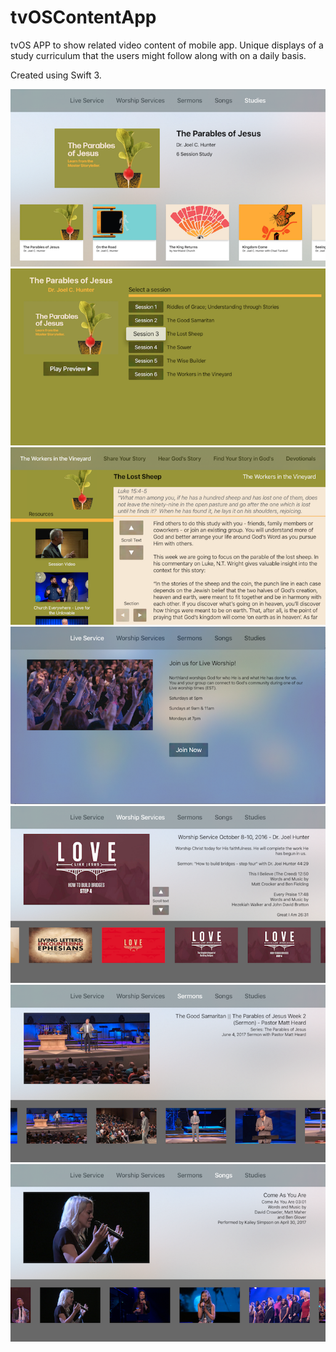 # tvOSContentApp
tvOS APP to show related video content of mobile app. Unique displays of a study curriculum that the users might follow along with on a daily basis.

Created using Swift 3.


![StudyView1](https://github.com/wiseguy16/tvOSContentApp/blob/master/tv-studies-2.png)
![StudyView2](https://github.com/wiseguy16/tvOSContentApp/blob/master/tv-studies-lost-sheep.png)
![StudyView3](https://github.com/wiseguy16/tvOSContentApp/blob/master/tv-studies-poj-lost-sheep.png)
![Live](https://github.com/wiseguy16/tvOSContentApp/blob/master/tv-live.png)
![Services](https://github.com/wiseguy16/tvOSContentApp/blob/master/tv-services.png)
![Sermons](https://github.com/wiseguy16/tvOSContentApp/blob/master/tv-sermons.png)
![Sermons](https://github.com/wiseguy16/tvOSContentApp/blob/master/tv-songs.png)

